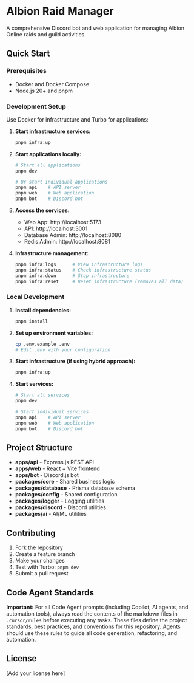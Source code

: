 # Albion Raid Manager

A comprehensive Discord bot and web application for managing Albion Online raids and guild activities.

## Quick Start

### Prerequisites

- Docker and Docker Compose
- Node.js 20+ and pnpm

### Development Setup

Use Docker for infrastructure and Turbo for applications:

1. **Start infrastructure services:**

   ```bash
   pnpm infra:up
   ```

2. **Start applications locally:**

   ```bash
   # Start all applications
   pnpm dev

   # Or start individual applications
   pnpm api    # API server
   pnpm web    # Web application
   pnpm bot    # Discord bot
   ```

3. **Access the services:**
   - Web App: http://localhost:5173
   - API: http://localhost:3001
   - Database Admin: http://localhost:8080
   - Redis Admin: http://localhost:8081

4. **Infrastructure management:**

   ```bash
   pnpm infra:logs      # View infrastructure logs
   pnpm infra:status    # Check infrastructure status
   pnpm infra:down      # Stop infrastructure
   pnpm infra:reset     # Reset infrastructure (removes all data)
   ```

### Local Development

1. **Install dependencies:**

   ```bash
   pnpm install
   ```

2. **Set up environment variables:**

   ```bash
   cp .env.example .env
   # Edit .env with your configuration
   ```

3. **Start infrastructure (if using hybrid approach):**

   ```bash
   pnpm infra:up
   ```

4. **Start services:**

   ```bash
   # Start all services
   pnpm dev

   # Start individual services
   pnpm api    # API server
   pnpm web    # Web application
   pnpm bot    # Discord bot
   ```

## Project Structure

- **apps/api** - Express.js REST API
- **apps/web** - React + Vite frontend
- **apps/bot** - Discord.js bot
- **packages/core** - Shared business logic
- **packages/database** - Prisma database schema
- **packages/config** - Shared configuration
- **packages/logger** - Logging utilities
- **packages/discord** - Discord utilities
- **packages/ai** - AI/ML utilities

## Contributing

1. Fork the repository
2. Create a feature branch
3. Make your changes
4. Test with Turbo: `pnpm dev`
5. Submit a pull request

## Code Agent Standards

**Important:** For all Code Agent prompts (including Copilot, AI agents, and automation tools), always read the contents of the markdown files in `.cursor/rules` before executing any tasks. These files define the project standards, best practices, and conventions for this repository. Agents should use these rules to guide all code generation, refactoring, and automation.

## License

[Add your license here]

